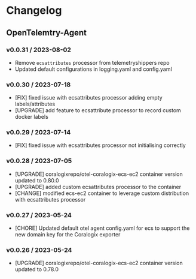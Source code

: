 # Changelog

## OpenTelemtry-Agent

### v0.0.31 / 2023-08-02
* Remove `ecsattributes` processor from telemetryshippers repo
* Updated default configurations in logging.yaml and config.yaml

### v0.0.30 / 2023-07-18
* [FIX] fixed issue with ecsattributes processor adding empty labels/attributes
* [UPGRADE] add feature to ecsattribute processor to record custom docker labels

### v0.0.29 / 2023-07-14
* [FIX] fixed issue with ecsattributes processor not initialising correctly

### v0.0.28 / 2023-07-05
* [UPGRADE] coralogixrepo/otel-coralogix-ecs-ec2 container version updated to 0.80.0
* [UPGRADE] added custom ecsattributes processor to the container
* [CHANGE] modified ecs-ec2 container to leverage custom distribution with ecsattributes processor

### v0.0.27 / 2023-05-24
* [CHORE] Updated default otel agent config.yaml for ecs to support the new domain key for the Coralogix exporter

### v0.0.26 / 2023-05-24
* [UPGRADE] coralogixrepo/otel-coralogix-ecs-ec2 container version updated to 0.78.0

